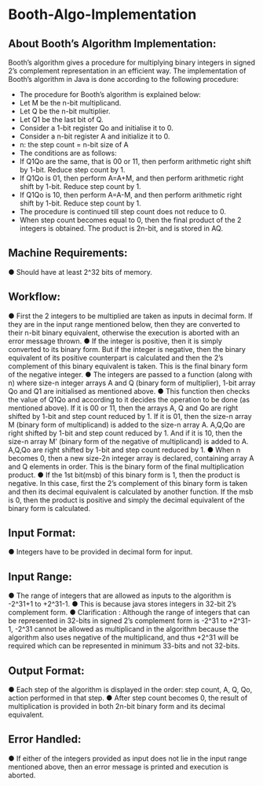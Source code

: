 # Booth-Algo-Implementation

## About Booth’s Algorithm Implementation:

Booth’s algorithm gives a procedure for multiplying binary integers in signed 2’s complement representation in an efficient way.
The implementation of Booth’s algorithm in Java is done according to the following procedure:

* The procedure for Booth’s algorithm is explained below:
 * Let M be the n-bit multiplicand.
 * Let Q be the n-bit multiplier.
 * Let Q1 be the last bit of Q.
 * Consider a 1-bit register Qo and initialise it to 0.
 * Consider a n-bit register A and initialize it to 0.
 * n: the step count = n-bit size of A
* The conditions are as follows:
 * If Q1Qo are the same, that is 00 or 11, then perform arithmetic right shift by 1-bit. Reduce step count by 1.
 * If Q1Qo is 01, then perform A=A+M, and then perform arithmetic right shift by 1-bit. Reduce step count by 1.
 * If Q1Qo is 10, then perform A=A-M, and then perform arithmetic right shift by 1-bit. Reduce step count by 1.
* The procedure is continued till step count does not reduce to 0.
* When step count becomes equal to 0, then the final product of the 2 integers is
obtained. The product is 2n-bit, and is stored in AQ.

## Machine Requirements:
● Should have at least 2^32 bits of memory.

## Workflow:
● First the 2 integers to be multiplied are taken as inputs in decimal form. If they
are in the input range mentioned below, then they are converted to their n-bit
binary equivalent, otherwise the execution is aborted with an error message
thrown.
● If the integer is positive, then it is simply converted to its binary form. But if the
integer is negative, then the binary equivalent of its positive counterpart is
calculated and then the 2’s complement of this binary equivalent is taken. This is
the final binary form of the negative integer.
● The integers are passed to a function (along with n) where size-n integer arrays A
and Q (binary form of multiplier), 1-bit array Qo and Q1 are initialised as
mentioned above.
● This function then checks the value of Q1Qo and according to it decides the
operation to be done (as mentioned above). If it is 00 or 11, then the arrays A, Q
and Qo are right shifted by 1-bit and step count reduced by 1. If it is 01, then the
size-n array M (binary form of multiplicand) is added to the size-n array A. A,Q,Qo
are right shifted by 1-bit and step count reduced by 1. And if it is 10, then the
size-n array M’ (binary form of the negative of multiplicand) is added to A. A,Q,Qo
are right shifted by 1-bit and step count reduced by 1.
● When n becomes 0, then a new size-2n integer array is declared, containing array
A and Q elements in order. This is the binary form of the final multiplication
product.
● If the 1st bit(msb) of this binary form is 1, then the product is negative. In this
case, first the 2’s complement of this binary form is taken and then its decimal
equivalent is calculated by another function. If the msb is 0, then the product is
positive and simply the decimal equivalent of the binary form is calculated.

## Input Format:
● Integers have to be provided in decimal form for input.

## Input Range:
● The range of integers that are allowed as inputs to the algorithm is -2^31+1 to
+2^31-1.
● This is because java stores integers in 32-bit 2’s complement form.
● Clarification : Although the range of integers that can be represented in 32-bits in
signed 2’s complement form is -2^31 to +2^31-1, -2^31 cannot be allowed as
multiplicand in the algorithm because the algorithm also uses negative of the
multiplicand, and thus +2^31 will be required which can be represented in
minimum 33-bits and not 32-bits.

## Output Format:
● Each step of the algorithm is displayed in the order: step count, A, Q, Qo, action
performed in that step.
● After step count becomes 0, the result of multiplication is provided in both 2n-bit
binary form and its decimal equivalent.

## Error Handled:
● If either of the integers provided as input does not lie in the input range
mentioned above, then an error message is printed and execution is aborted.
